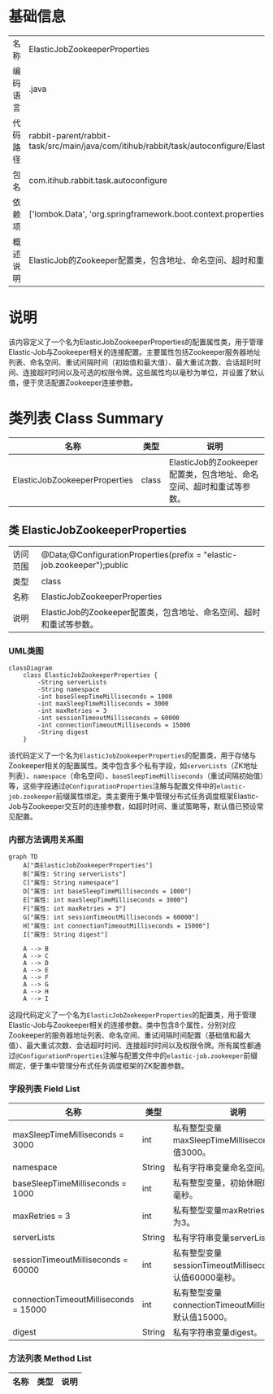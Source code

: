 # 基础信息

|      |      |
|------|------|
| 名称 | ElasticJobZookeeperProperties |
| 编码语言 | .java |
| 代码路径 | rabbit-parent/rabbit-task/src/main/java/com/itihub/rabbit/task/autoconfigure/ElasticJobZookeeperProperties.java |
| 包名 | com.itihub.rabbit.task.autoconfigure |
| 依赖项 | ['lombok.Data', 'org.springframework.boot.context.properties.ConfigurationProperties'] |
| 概述说明 | ElasticJob的Zookeeper配置类，包含地址、命名空间、超时和重试参数等。 |

# 说明

该内容定义了一个名为ElasticJobZookeeperProperties的配置属性类，用于管理Elastic-Job与Zookeeper相关的连接配置。主要属性包括Zookeeper服务器地址列表、命名空间、重试间隔时间（初始值和最大值）、最大重试次数、会话超时时间、连接超时时间以及可选的权限令牌。这些属性均以毫秒为单位，并设置了默认值，便于灵活配置Zookeeper连接参数。

# 类列表 Class Summary

| 名称   | 类型  | 说明 |
|-------|------|-------------|
| ElasticJobZookeeperProperties | class | ElasticJob的Zookeeper配置类，包含地址、命名空间、超时和重试等参数。 |



## 类 ElasticJobZookeeperProperties

|      |      |
|------|------|
| 访问范围 | @Data;@ConfigurationProperties(prefix = "elastic-job.zookeeper");public |
| 类型 | class |
| 名称 | ElasticJobZookeeperProperties |
| 说明 | ElasticJob的Zookeeper配置类，包含地址、命名空间、超时和重试等参数。 |


### UML类图

```mermaid
classDiagram
    class ElasticJobZookeeperProperties {
        -String serverLists
        -String namespace
        -int baseSleepTimeMilliseconds = 1000
        -int maxSleepTimeMilliseconds = 3000
        -int maxRetries = 3
        -int sessionTimeoutMilliseconds = 60000
        -int connectionTimeoutMilliseconds = 15000
        -String digest
    }
```

该代码定义了一个名为`ElasticJobZookeeperProperties`的配置类，用于存储与Zookeeper相关的配置属性。类中包含多个私有字段，如`serverLists`（ZK地址列表）、`namespace`（命名空间）、`baseSleepTimeMilliseconds`（重试间隔初始值）等，这些字段通过`@ConfigurationProperties`注解与配置文件中的`elastic-job.zookeeper`前缀属性绑定。类主要用于集中管理分布式任务调度框架Elastic-Job与Zookeeper交互时的连接参数，如超时时间、重试策略等，默认值已预设常见配置。


### 内部方法调用关系图

```mermaid
graph TD
    A["类ElasticJobZookeeperProperties"]
    B["属性: String serverLists"]
    C["属性: String namespace"]
    D["属性: int baseSleepTimeMilliseconds = 1000"]
    E["属性: int maxSleepTimeMilliseconds = 3000"]
    F["属性: int maxRetries = 3"]
    G["属性: int sessionTimeoutMilliseconds = 60000"]
    H["属性: int connectionTimeoutMilliseconds = 15000"]
    I["属性: String digest"]

    A --> B
    A --> C
    A --> D
    A --> E
    A --> F
    A --> G
    A --> H
    A --> I
```

这段代码定义了一个名为`ElasticJobZookeeperProperties`的配置类，用于管理Elastic-Job与Zookeeper相关的连接参数。类中包含8个属性，分别对应Zookeeper的服务器地址列表、命名空间、重试间隔时间配置（基础值和最大值）、最大重试次数、会话超时时间、连接超时时间以及权限令牌。所有属性都通过`@ConfigurationProperties`注解与配置文件中的`elastic-job.zookeeper`前缀绑定，便于集中管理分布式任务调度框架的ZK配置参数。

### 字段列表 Field List

| 名称  | 类型  | 说明 |
|-------|-------|------|
| maxSleepTimeMilliseconds = 3000 | int | 私有整型变量maxSleepTimeMilliseconds，默认值3000。 |
| namespace | String | 私有字符串变量命名空间。 |
| baseSleepTimeMilliseconds = 1000 | int | 私有整型变量，初始休眠时间1000毫秒。 |
| maxRetries = 3 | int | 私有整型变量maxRetries，默认值为3。 |
| serverLists | String | 私有字符串变量serverLists。 |
| sessionTimeoutMilliseconds = 60000 | int | 私有整型变量sessionTimeoutMilliseconds，默认值60000毫秒。 |
| connectionTimeoutMilliseconds = 15000 | int | 私有整型变量connectionTimeoutMilliseconds，默认值15000。 |
| digest | String | 私有字符串变量digest。 |

### 方法列表 Method List

| 名称  | 类型  | 说明 |
|-------|-------|------|




